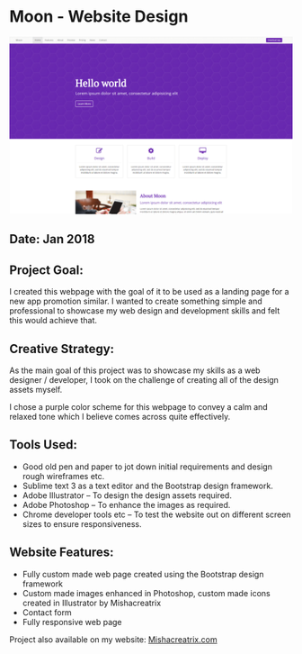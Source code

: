 # Moon - Website Design

![Preview - Moon Website][logo]

[logo]: https://github.com/mishacreatrix/moon/blob/master/Preview%20-%20Moon.png "Preview - Moon Website"


## Date: Jan 2018

## Project Goal:

I created this webpage with the goal of it to be used as a landing page for a new app promotion similar. I wanted to create something simple and professional to showcase my web design and development skills and felt this would achieve that.

## Creative Strategy:

As the main goal of this project was to showcase my skills as a web designer / developer, I took on the challenge of creating all of the design assets myself.

I chose a purple color scheme for this webpage to convey a calm and relaxed tone which I believe comes across quite effectively.

## Tools Used:

* Good old pen and paper to jot down initial requirements and design rough wireframes etc.
* Sublime text 3 as a text editor and the Bootstrap design framework.
* Adobe Illustrator – To design the design assets required.
* Adobe Photoshop – To enhance the images as required.
* Chrome developer tools etc – To test the website out on different screen sizes to ensure responsiveness.

## Website Features:

* Fully custom made web page created using the Bootstrap design framework
* Custom made images enhanced in Photoshop, custom made icons created in Illustrator by Mishacreatrix
* Contact form
* Fully responsive web page

Project also available on my website: [Mishacreatrix.com](http://mishacreatrix.com/portfolios/moon/)
